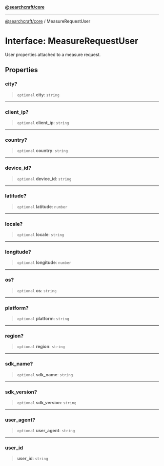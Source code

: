 [**@searchcraft/core**](/reference/sdk/core/README.md)

***

[@searchcraft/core](/reference/sdk/core/globals.md) / MeasureRequestUser

# Interface: MeasureRequestUser

User properties attached to a measure request.

## Properties

### city?

> `optional` **city**: `string`

***

### client\_ip?

> `optional` **client\_ip**: `string`

***

### country?

> `optional` **country**: `string`

***

### device\_id?

> `optional` **device\_id**: `string`

***

### latitude?

> `optional` **latitude**: `number`

***

### locale?

> `optional` **locale**: `string`

***

### longitude?

> `optional` **longitude**: `number`

***

### os?

> `optional` **os**: `string`

***

### platform?

> `optional` **platform**: `string`

***

### region?

> `optional` **region**: `string`

***

### sdk\_name?

> `optional` **sdk\_name**: `string`

***

### sdk\_version?

> `optional` **sdk\_version**: `string`

***

### user\_agent?

> `optional` **user\_agent**: `string`

***

### user\_id

> **user\_id**: `string`
